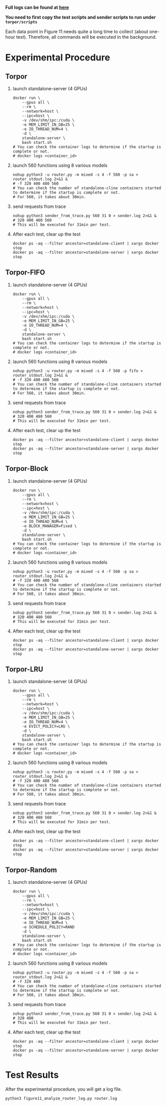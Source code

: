 **Full logs can be found at [here](https://drive.google.com/drive/folders/1Nk2Al3xBwrU844wphwljyeNhk1epImmR?usp=drive_link)**

**You need to first copy the test scripts and sender scripts to run under `torpor/scripts`**

Each data point in Figure 11 needs quite a long time to collect (about one-hour test). Therefore, all commands will be executed in the background.

# Experimental Procedure

## Torpor

1. launch standalone-server (4 GPUs)

   ```shell
   docker run \
       --gpus all \
       --rm \
       --network=host \
       --ipc=host \
       -v /dev/shm/ipc:/cuda \
       -e MEM_LIMIT_IN_GB=25 \
       -e IO_THREAD_NUM=4 \
       -d \
       standalone-server \
       bash start.sh
   # You can check the container logs to determine if the startup is complete or not.
   # docker logs <container_id>
   ```

2. launch 560 functions using 8 various models

   ```shell
   nohup python3 -u router.py -m mixed -s 4 -f 560 -p sa > router_stdout.log 2>&1 &
   # -f 320 400 480 560
   # You can check the number of standalone-cline containers started to determine if the startup is complete or not.
   # For 560, it takes about 30min.
   ```

3. send requests from trace

   ```shell
   nohup python3 sender_from_trace.py 560 31 0 > sender.log 2>&1 &
   # 320 400 480 560
   # This will be executed for 31min per test.
   ```

4. After each test, clear up the test

   ```shell
   docker ps -aq --filter ancestor=standalone-client | xargs docker stop
   docker ps -aq --filter ancestor=standalone-server | xargs docker stop
   ```

## Torpor-FIFO

1. launch standalone-server (4 GPUs)

   ```shell
   docker run \
       --gpus all \
       --rm \
       --network=host \
       --ipc=host \
       -v /dev/shm/ipc:/cuda \
       -e MEM_LIMIT_IN_GB=25 \
       -e IO_THREAD_NUM=4 \
       -d \
       standalone-server \
       bash start.sh
   # You can check the container logs to determine if the startup is complete or not.
   # docker logs <container_id>
   ```

2. launch 560 functions using 8 various models

   ```shell
   nohup python3 -u router.py -m mixed -s 4 -f 560 -p fifo > router_stdout.log 2>&1 &
   # -f 320 400 480 560
   # You can check the number of standalone-cline containers started to determine if the startup is complete or not.
   # For 560, it takes about 30min.
   ```

3. send requests from trace

   ```shell
   nohup python3 sender_from_trace.py 560 31 0 > sender.log 2>&1 &
   # 320 400 480 560
   # This will be executed for 31min per test.
   ```

4. After each test, clear up the test

   ```shell
   docker ps -aq --filter ancestor=standalone-client | xargs docker stop
   docker ps -aq --filter ancestor=standalone-server | xargs docker stop
   ```

## Torpor-Block

1. launch standalone-server (4 GPUs)

   ```shell
   docker run \
       --gpus all \
       --rm \
       --network=host \
       --ipc=host \
       -v /dev/shm/ipc:/cuda \
       -e MEM_LIMIT_IN_GB=25 \
       -e IO_THREAD_NUM=4 \
       -e BLOCK_MANAGER=Fixed \
       -d \
       standalone-server \
       bash start.sh
   # You can check the container logs to determine if the startup is complete or not.
   # docker logs <container_id>
   ```

2. launch 560 functions using 8 various models

   ```shell
   nohup python3 -u router.py -m mixed -s 4 -f 560 -p sa > router_stdout.log 2>&1 &
   # -f 320 400 480 560
   # You can check the number of standalone-cline containers started to determine if the startup is complete or not.
   # For 560, it takes about 30min.
   ```

3. send requests from trace

   ```shell
   nohup python3 sender_from_trace.py 560 31 0 > sender.log 2>&1 &
   # 320 400 480 560
   # This will be executed for 31min per test.
   ```

4. After each test, clear up the test

   ```shell
   docker ps -aq --filter ancestor=standalone-client | xargs docker stop
   docker ps -aq --filter ancestor=standalone-server | xargs docker stop
   ```

## Torpor-LRU

1. launch standalone-server (4 GPUs)

   ```shell
   docker run \
       --gpus all \
       --rm \
       --network=host \
       --ipc=host \
       -v /dev/shm/ipc:/cuda \
       -e MEM_LIMIT_IN_GB=25 \
       -e IO_THREAD_NUM=4 \
       -e EVICT_POLICY=LRU \
       -d \
       standalone-server \
       bash start.sh
   # You can check the container logs to determine if the startup is complete or not.
   # docker logs <container_id>
   ```

2. launch 560 functions using 8 various models

   ```shell
   nohup python3 -u router.py -m mixed -s 4 -f 560 -p sa > router_stdout.log 2>&1 &
   # -f 320 400 480 560
   # You can check the number of standalone-cline containers started to determine if the startup is complete or not.
   # For 560, it takes about 30min.
   ```

3. send requests from trace

   ```shell
   nohup python3 sender_from_trace.py 560 31 0 > sender.log 2>&1 &
   # 320 400 480 560
   # This will be executed for 31min per test.
   ```

4. After each test, clear up the test

   ```shell
   docker ps -aq --filter ancestor=standalone-client | xargs docker stop
   docker ps -aq --filter ancestor=standalone-server | xargs docker stop
   ```

## Torpor-Random

1. launch standalone-server (4 GPUs)

   ```shell
   docker run \
       --gpus all \
       --rm \
       --network=host \
       --ipc=host \
       -v /dev/shm/ipc:/cuda \
       -e MEM_LIMIT_IN_GB=25 \
       -e IO_THREAD_NUM=4 \
       -e SCHEDULE_POLICY=RAND
       -d \
       standalone-server \
       bash start.sh
   # You can check the container logs to determine if the startup is complete or not.
   # docker logs <container_id>
   ```

2. launch 560 functions using 8 various models

   ```shell
   nohup python3 -u router.py -m mixed -s 4 -f 560 -p sa > router_stdout.log 2>&1 &
   # -f 320 400
   # You can check the number of standalone-cline containers started to determine if the startup is complete or not.
   # For 560, it takes about 30min.
   ```

3. send requests from trace

   ```shell
   nohup python3 sender_from_trace.py 560 31 0 > sender.log 2>&1 &
   # 320 400
   # This will be executed for 31min per test.
   ```

4. After each test, clear up the test

   ```shell
   docker ps -aq --filter ancestor=standalone-client | xargs docker stop
   docker ps -aq --filter ancestor=standalone-server | xargs docker stop
   ```

# Test Results

After the experimental procedure, you will get a log file.

```bash
python3 figure11_analyze_router_log.py router.log
```
